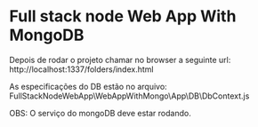 ﻿# Full stack node Web App With MongoDB

Depois de rodar o projeto chamar no browser a seguinte url:
http://localhost:1337/folders/index.html

As especificações do DB estão no arquivo: 
FullStackNodeWebApp\WebAppWithMongo\App\DB\DbContext.js

OBS: O serviço do mongoDB deve estar rodando.
